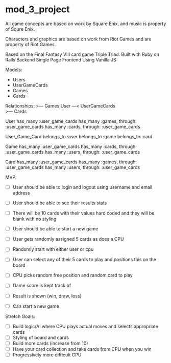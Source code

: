 # mod_3_project

All game concepts are based on work by Square Enix, and music is
property of Squre Enix.

Characters and graphics are based on work from Riot Games and are property of Riot Games.

Based on the Final Fantasy VIII card game Triple Triad.
Built with Ruby on Rails Backend
Single Page Frontend Using Vanilla JS

Models:
- Users
- UserGameCards
- Games
- Cards


Relationships:
						>— Games 
User  —<  UserGameCards 				  
						>—  Cards 		

User
has_many :user_game_cards
has_many :games, through: :user_game_cards
has_many :cards, through: :user_game_cards


User_Game_Card
belongs_to :user
belongs_to :game
belongs_to :card


Game
has_many :user_game_cards
has_many :cards, through: :user_game_cards
has_many :users, through: :user_game_cards

Card
has_many :user_game_cards
has_many :games, through: :user_game_cards
has_many :users, through: :user_game_cards


MVP: 
- [ ] User should be able to login and logout using username and email address
- [ ] User should be able to see their results stats
- [ ] There will be 10 cards with their values hard coded and they will be blank with no styling
- [ ] User should be able to start a new game
- [ ] User gets randomly assigned 5 cards as does a CPU
- [ ] Randomly start with either user or cpu
- [ ] User can select any of their 5 cards to play and positions this on the board
- [ ] CPU picks random free position and random card to play
- [ ] Game score is kept track of
- [ ] Result is shown (win, draw, loss)
- [ ] Can start a new game


Stretch Goals:
- [ ] Build logic/AI where CPU plays actual moves and selects appropriate cards
- [ ] Styling of board and cards
- [ ] Build more cards (increase from 10)
- [ ] Have your card collection and take cards from CPU when you win
- [ ] Progressively more difficult CPU
